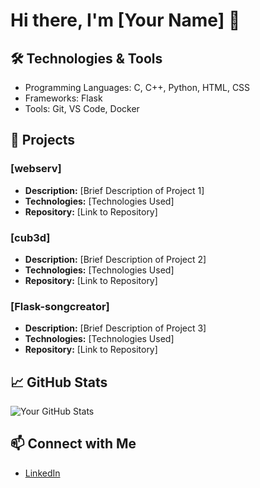# Hi there, I'm [Your Name] 👋

## 🛠️ Technologies & Tools
- Programming Languages: C, C++, Python, HTML, CSS
- Frameworks: Flask
- Tools: Git, VS Code, Docker

## 🚀 Projects
### [webserv]
- **Description:** [Brief Description of Project 1]
- **Technologies:** [Technologies Used]
- **Repository:** [Link to Repository]

### [cub3d]
- **Description:** [Brief Description of Project 2]
- **Technologies:** [Technologies Used]
- **Repository:** [Link to Repository]

### [Flask-songcreator]
- **Description:** [Brief Description of Project 3]
- **Technologies:** [Technologies Used]
- **Repository:** [Link to Repository]

## 📈 GitHub Stats
![Your GitHub Stats](https://github-readme-stats.vercel.app/api?username=yourusername&show_icons=true&theme=radical)

## 📫 Connect with Me
- [LinkedIn]([https://www.linkedin.com/in/yourprofile](https://www.linkedin.com/in/elise-v-2639b7202/))

